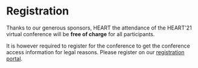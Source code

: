 # Registration

Thanks to our generous sponsors, HEART the attendance of the HEART'21 virtual conference will be **free of charge** for all participants.

It is however required to register for the conference to get the conference access information for legal reasons. Please register on our [registration portal](https://events.uni-paderborn.de/event/119/registrations).

